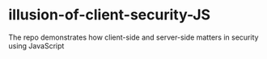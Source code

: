 # illusion-of-client-security-JS
The repo demonstrates how client-side and server-side matters in security using JavaScript
